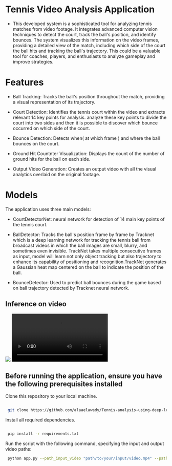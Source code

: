 # Tennis Video Analysis Application



- This developed system is a sophisticated tool for analyzing tennis matches from video footage. It integrates advanced computer vision techniques to detect the court, track the ball's position, and identify bounces. The system visualizes this information on the video frames, providing a detailed view of the match, including which side of the court the ball hits and tracking the ball's trajectory. This could be a valuable tool for coaches, players, and enthusiasts to analyze gameplay and improve strategies.


# Features
- Ball Tracking: Tracks the ball's position throughout the match, providing a visual representation of its trajectory.
  
- Court Detection: Identifies the tennis court within the video and extracts relevant 14 key points for analysis. analyze these key points to divide the court into two sides and then it is possible to discover which bounce occurred on which side of the court. 

- Bounce Detection: Detects when( at which frame ) and where the ball bounces on the court.
  
- Ground Hit Countnter Visualization: Displays the count of the number of ground hits for the ball on each side.
    
- Output Video Generation: Creates an output video with all the visual analytics overlaid on the original footage.

# Models
The application uses three main models:

- CourtDetectorNet: neural network for detection of 14 main key points of the tennis court.
- BallDetector: Tracks the ball's position frame by frame by Tracknet which is a deep learning network for tracking the tennis ball from broadcast videos in which the ball images are small, blurry, and sometimes even invisible. TrackNet takes multiple consecutive frames as input, model will learn not only object tracking but also trajectory to enhance its capability of positioning and recognition.TrackNet generates a Gaussian heat map centered on the ball to indicate the position of the ball.
  
- BounceDetector: Used to predict ball bounces during the game based on ball trajectory detected by Tracknet neural network.
  

## Inference on video
![](output/tennis_output.gif)
![](output/tennis_output.mp4)


## Before running the application, ensure you have the following prerequisites installed
Clone this repository to your local machine.
```bash

 git clone https://github.com/alaaelawady/Tennis-analysis-using-deep-learning-and-Computer-Vision
```
Install all required dependencies.
```bash

 pip install -r requirements.txt 
```
Run the script with the following command, specifying the input and output video paths:
```bash
 python app.py --path_input_video "path/to/your/input/video.mp4" --path_output_video "path/to/your/output/video.mp4"
```
